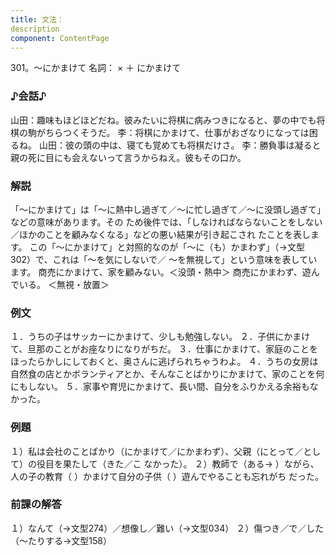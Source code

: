```yaml
---
title: 文法：
description
component: ContentPage
---
```



301。～にかまけて
名詞： × ＋ にかまけて
### ♪会話♪
山田：趣味もほどほどだね。彼みたいに将棋に病みつきになると、夢の中でも将棋の駒がちらつくそうだ。
李：将棋にかまけて、仕事がおざなりになっては困るね。 山田：彼の頭の中は、寝ても覚めても将棋だけさ。
李：勝負事は凝ると親の死に目にも会えないって言うからねえ。彼もその口か。
### 解説
「～にかまけて」は「～に熱中し過ぎて／～に忙し過ぎて／～に没頭し過ぎて」などの意味があります。その ため後件では、「しなければならないことをしない／ほかのことを顧みなくなる」などの悪い結果が引き起こされ たことを表します。
この「～にかまけて」と対照的なのが「～に（も）かまわず」（→文型 302）で、これは「～を気にしないで／
～を無視して」という意味を表しています。 商売にかまけて、家を顧みない。＜没頭・熱中＞ 商売にかまわず、遊んでいる。 ＜無視・放置＞
### 例文
１．うちの子はサッカーにかまけて、少しも勉強しない。
２．子供にかまけて、旦那のことがお座なりになりがちだ。
３．仕事にかまけて、家庭のことをほったらかしにしておくと、奥さんに逃げられちゃうわよ。
４．うちの女房は自然食の店とかボランティアとか、そんなことばかりにかまけて、家のことを何にもしない。
５．家事や育児にかまけて、長い間、自分をふりかえる余裕もなかった。
### 例題
１）私は会社のことばかり（にかまけて／にかまわず）、父親（にとって／として）の役目を果たして（きた／こ
なかった）。
２）教師で（ある→ ）ながら、人の子の教育（ ）かまけて自分の子供（ ）遊んでやることも忘れがち だった。
### 前課の解答
１）なんて（→文型274）／想像し／難い（→文型034）
２）傷つき／で／した（～たりする→文型158）
